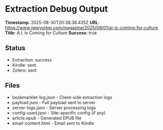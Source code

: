 # Extraction Debug Output

**Timestamp**: 2025-08-30T20:38:36.435Z
**URL**: https://www.newyorker.com/magazine/2025/09/01/ai-is-coming-for-culture
**Title**: A.I. Is Coming for Culture
**Success**: true

## Status
- Extraction: success
- Kindle: sent
- Zotero: sent

## Files
- bookmarklet-log.json - Client-side extraction logs
- payload.json - Full payload sent to server
- server-logs.json - Server processing logs
- config-used.json - Site-specific config (if any)
- article.epub - Generated EPUB file
- email-content.html - Email sent to Kindle
